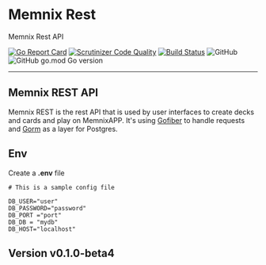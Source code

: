 # Memnix Rest

Memnix Rest API

[![Go Report Card](https://goreportcard.com/badge/github.com/memnix/memnixrest)](https://goreportcard.com/report/github.com/memnix/memnixrest) [![Scrutinizer Code Quality](https://scrutinizer-ci.com/g/memnix/memnix-rest/badges/quality-score.png?b=main)](https://scrutinizer-ci.com/g/memnix/memnix-rest/?branch=main) [![Build Status](https://scrutinizer-ci.com/g/memnix/memnix-rest/badges/build.png?b=main)](https://scrutinizer-ci.com/g/memnix/memnix-rest/build-status/main) ![GitHub](https://img.shields.io/github/license/Memnix/memnix-rest?style=flat-square) ![GitHub go.mod Go version](https://img.shields.io/github/go-mod/go-version/memnix/memnix-rest?style=flat-square)

---

## Memnix REST API

Memnix REST is the rest API that is used by user interfaces to create decks and cards and play on MemnixAPP. It's using [Gofiber](https://github.com/gofiber/fiber) to 
handle requests and [Gorm](https://github.com/go-gorm/gorm) as a layer for Postgres.

## Env

Create a **.env** file

```env
# This is a sample config file

DB_USER="user"
DB_PASSWORD="password"
DB_PORT ="port"
DB_DB = "mydb"
DB_HOST="localhost"
```

## Version v0.1.0-beta4

